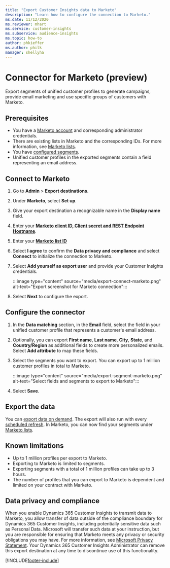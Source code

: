 ```yaml
---
title: "Export Customer Insights data to Marketo"
description: "Learn how to configure the connection to Marketo."
ms.date: 11/12/2020
ms.reviewer: mhart
ms.service: customer-insights
ms.subservice: audience-insights
ms.topic: how-to
author: phkieffer
ms.author: philk
manager: shellyha
---
```


# Connector for Marketo (preview)

Export segments of unified customer profiles to generate campaigns, provide email marketing and use specific groups of customers with Marketo.

## Prerequisites

-	You have a [Marketo account](https://login.marketo.com/) and corresponding administrator credentials.
-	There are existing lists in Marketo and the corresponding IDs. For more information, see [Marketo lists](https://docs.marketo.com/display/public/DOCS/Understanding+Static+Lists).
-	You have [configured segments](segments.md).
-	Unified customer profiles in the exported segments contain a field representing an email address.

## Connect to Marketo

1. Go to **Admin** > **Export destinations**.

1. Under **Marketo**, select **Set up**.

1. Give your export destination a recognizable name in the **Display name** field.

1. Enter your **[Marketo client ID, Client secret and REST Endpoint Hostname](https://developers.marketo.com/rest-api/authentication/)**.

1. Enter your **[Marketo list ID](https://docs.marketo.com/display/public/DOCS/Understanding+Static+Lists)** 

1. Select **I agree** to confirm the **Data privacy and compliance** and select **Connect** to initialize the connection to Marketo.

1. Select **Add yourself as export user** and provide your Customer Insights credentials.

   :::image type="content" source="media/export-connect-marketo.png" alt-text="Export screenshot for Marketo connection":::

1. Select **Next** to configure the export.

## Configure the connector

1. In the **Data matching** section, in the **Email** field, select the field in your unified customer profile that represents a customer's email address. 

1. Optionally, you can export **First name**, **Last name**, **City**, **State**, and **Country/Region**  as additional fields to create more personalized emails. Select **Add attribute** to map these fields.

1. Select the segments you want to export. You can export up to 1 million customer profiles in total to Marketo.

   :::image type="content" source="media/export-segment-marketo.png" alt-text="Select fields and segments to export to Marketo":::

1. Select **Save**.

## Export the data

You can [export data on demand](export-destinations.md). The export will also run with every [scheduled refresh](system.md#schedule-tab). In Marketo, you can now find your segments under [Marketo lists](ttps://docs.marketo.com/display/public/DOCS/Understanding+Static+Lists).

## Known limitations

- Up to 1 million profiles per export to Marketo.
- Exporting to Marketo is limited to segments.
- Exporting segments with a total of 1 million profiles can take up to 3 hours. 
- The number of profiles that you can export to Marketo is dependent and limited on your contract with Marketo.

## Data privacy and compliance

When you enable Dynamics 365 Customer Insights to transmit data to Marketo, you allow transfer of data outside of the compliance boundary for Dynamics 365 Customer Insights, including potentially sensitive data such as Personal Data. Microsoft will transfer such data at your instruction, but you are responsible for ensuring that Marketo meets any privacy or security obligations you may have. For more information, see [Microsoft Privacy Statement](https://go.microsoft.com/fwlink/?linkid=396732).
Your Dynamics 365 Customer Insights Administrator can remove this export destination at any time to discontinue use of this functionality.


[!INCLUDE[footer-include](../includes/footer-banner.md)]